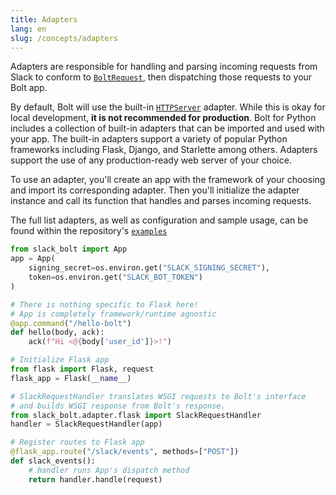 ```yaml
---
title: Adapters
lang: en
slug: /concepts/adapters
---
```


Adapters are responsible for handling and parsing incoming requests from Slack to conform to [`BoltRequest`](https://github.com/slackapi/bolt-python/blob/main/slack_bolt/request/request.py), then dispatching those requests to your Bolt app.

By default, Bolt will use the built-in [`HTTPServer`](https://docs.python.org/3/library/http.server.html) adapter. While this is okay for local development, **it is not recommended for production**. Bolt for Python includes a collection of built-in adapters that can be imported and used with your app. The built-in adapters support a variety of popular Python frameworks including Flask, Django, and Starlette among others. Adapters support the use of any production-ready web server of your choice.

To use an adapter, you'll create an app with the framework of your choosing and import its corresponding adapter. Then you'll initialize the adapter instance and call its function that handles and parses incoming requests.

The full list adapters, as well as configuration and sample usage, can be found within the repository's [`examples`](https://github.com/slackapi/bolt-python/tree/main/examples)

```python
from slack_bolt import App
app = App(
    signing_secret=os.environ.get("SLACK_SIGNING_SECRET"),
    token=os.environ.get("SLACK_BOT_TOKEN")
)

# There is nothing specific to Flask here!
# App is completely framework/runtime agnostic
@app.command("/hello-bolt")
def hello(body, ack):
    ack(f"Hi <@{body['user_id']}>!")

# Initialize Flask app
from flask import Flask, request
flask_app = Flask(__name__)

# SlackRequestHandler translates WSGI requests to Bolt's interface
# and builds WSGI response from Bolt's response.
from slack_bolt.adapter.flask import SlackRequestHandler
handler = SlackRequestHandler(app)

# Register routes to Flask app
@flask_app.route("/slack/events", methods=["POST"])
def slack_events():
    # handler runs App's dispatch method
    return handler.handle(request)
```
